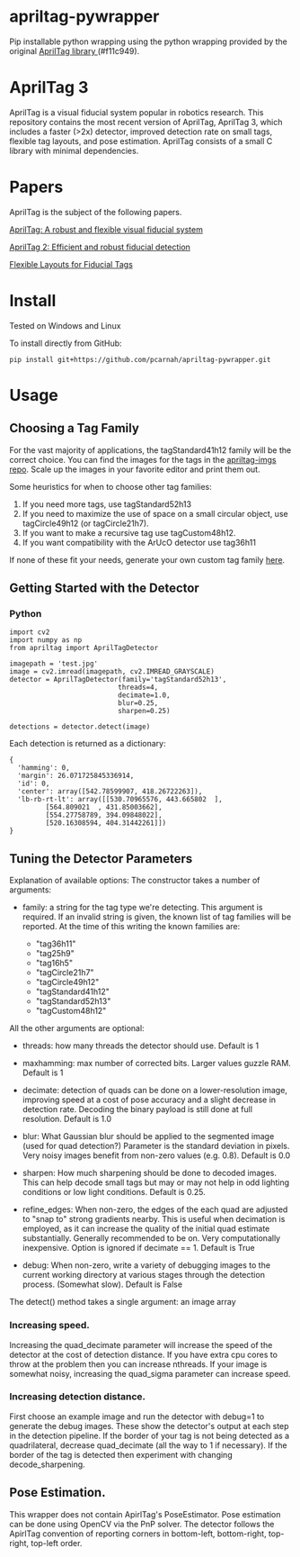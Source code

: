 # apriltag-pywrapper
Pip installable python wrapping using the python wrapping provided by the original [AprilTag library ](https://github.com/AprilRobotics/apriltag)(#f11c949).

AprilTag 3
==========
AprilTag is a visual fiducial system popular in robotics research. This repository contains the most recent version of AprilTag, AprilTag 3, which includes a faster (>2x) detector, improved detection rate on small tags, flexible tag layouts, and pose estimation. AprilTag consists of a small C library with minimal dependencies.

Papers
======
AprilTag is the subject of the following papers.

[AprilTag: A robust and flexible visual fiducial system](https://april.eecs.umich.edu/papers/details.php?name=olson2011tags)

[AprilTag 2: Efficient and robust fiducial detection](https://april.eecs.umich.edu/papers/details.php?name=wang2016iros)

[Flexible Layouts for Fiducial Tags](https://april.eecs.umich.edu/papers/details.php?name=krogius2019iros)

Install
=======

Tested on Windows and Linux

To install directly from GitHub:
```
pip install git+https://github.com/pcarnah/apriltag-pywrapper.git
```

Usage
=====

## Choosing a Tag Family
For the vast majority of applications, the tagStandard41h12 family will be the correct choice. You can find the images for the tags in the [apriltag-imgs repo](https://github.com/AprilRobotics/apriltag-imgs). Scale up the images in your favorite editor and print them out.

Some heuristics for when to choose other tag families:
1. If you need more tags, use tagStandard52h13
2. If you need to maximize the use of space on a small circular object, use tagCircle49h12 (or tagCircle21h7).
3. If you want to make a recursive tag use tagCustom48h12.
4. If you want compatibility with the ArUcO detector use tag36h11

If none of these fit your needs, generate your own custom tag family [here](https://github.com/AprilRobotics/apriltag-generation).

## Getting Started with the Detector
### Python

    import cv2
    import numpy as np
    from apriltag import AprilTagDetector

    imagepath = 'test.jpg'
    image = cv2.imread(imagepath, cv2.IMREAD_GRAYSCALE)
    detector = AprilTagDetector(family='tagStandard52h13',
                               threads=4,
                               decimate=1.0,
                               blur=0.25,
                               sharpen=0.25)

    detections = detector.detect(image)


Each detection is returned as a dictionary:

```
{
  'hamming': 0,
  'margin': 26.071725845336914,
  'id': 0,
  'center': array([542.78599907, 418.26722263]),
  'lb-rb-rt-lt': array([[530.70965576, 443.665802  ],
         [564.809021  , 431.85003662],
         [554.27758789, 394.09848022],
         [520.16308594, 404.31442261]])
}
```

## Tuning the Detector Parameters
Explanation of available options:
The constructor takes a number of arguments:

- family: a string for the tag type we're detecting. This argument is required.
  If an invalid string is given, the known list of tag families will be
  reported. At the time of this writing the known families are:

  - "tag36h11"
  - "tag25h9"
  - "tag16h5"
  - "tagCircle21h7"
  - "tagCircle49h12"
  - "tagStandard41h12"
  - "tagStandard52h13"
  - "tagCustom48h12"

All the other arguments are optional:

- threads: how many threads the detector should use. Default is 1

- maxhamming: max number of corrected bits. Larger values guzzle RAM. Default is
  1

- decimate: detection of quads can be done on a lower-resolution image,
  improving speed at a cost of pose accuracy and a slight decrease in detection
  rate. Decoding the binary payload is still done at full resolution. Default is 1.0

- blur: What Gaussian blur should be applied to the segmented image (used for
  quad detection?) Parameter is the standard deviation in pixels. Very noisy
  images benefit from non-zero values (e.g. 0.8). Default is 0.0
  
- sharpen: How much sharpening should be done to decoded images. This can help
  decode small tags but may or may not help in odd lighting conditions or
  low light conditions. Default is 0.25.

- refine_edges: When non-zero, the edges of the each quad are adjusted to "snap
  to" strong gradients nearby. This is useful when decimation is employed, as it
  can increase the quality of the initial quad estimate substantially. Generally
  recommended to be on. Very computationally inexpensive. Option is ignored if
  decimate == 1. Default is True

- debug: When non-zero, write a variety of debugging images to the current
  working directory at various stages through the detection process. (Somewhat
  slow). Default is False

The detect() method takes a single argument: an image array

### Increasing speed.
Increasing the quad_decimate parameter will increase the speed of the detector at the cost of detection distance.  If you have extra cpu cores to throw at the problem then you can increase nthreads. If your image is somewhat noisy, increasing the quad_sigma parameter can increase speed.

### Increasing detection distance.
First choose an example image and run the detector with debug=1 to generate the debug images. These show the detector's output at each step in the detection pipeline.
If the border of your tag is not being detected as a quadrilateral, decrease quad_decimate (all the way to 1 if necessary).
If the border of the tag is detected then experiment with changing decode_sharpening.

## Pose Estimation.
This wrapper does not contain ApirlTag's PoseEstimator. Pose estimation can be done using OpenCV via the PnP solver. The detector follows the ApirlTag convention of reporting corners in bottom-left, bottom-right, top-right, top-left order.
